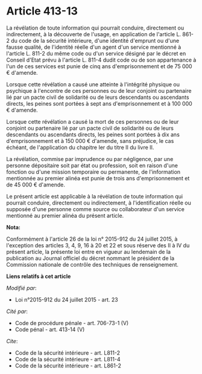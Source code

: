 # Article 413-13

La révélation de toute information qui pourrait conduire, directement ou indirectement, à la découverte de l'usage, en
application de l'article L. 861-2 du code de la sécurité intérieure, d'une identité d'emprunt ou d'une fausse qualité, de
l'identité réelle d'un agent d'un service mentionné à l'article L. 811-2 du même code ou d'un service désigné par le décret
en Conseil d'Etat prévu à l'article L. 811-4 dudit code ou de son appartenance à l'un de ces services est punie de cinq ans
d'emprisonnement et de 75 000 € d'amende. 

Lorsque cette révélation a causé une atteinte à l'intégrité physique ou psychique à l'encontre de ces personnes ou de leur
conjoint ou partenaire lié par un pacte civil de solidarité ou de leurs descendants ou ascendants directs, les peines sont
portées à sept ans d'emprisonnement et à 100 000 € d'amende. 

Lorsque cette révélation a causé la mort de ces personnes ou de leur conjoint ou partenaire lié par un pacte civil de
solidarité ou de leurs descendants ou ascendants directs, les peines sont portées à dix ans d'emprisonnement et à 150 000 €
d'amende, sans préjudice, le cas échéant, de l'application du chapitre Ier du titre II du livre II. 

La révélation, commise par imprudence ou par négligence, par une personne dépositaire soit par état ou profession, soit en
raison d'une fonction ou d'une mission temporaire ou permanente, de l'information mentionnée au premier alinéa est punie de
trois ans d'emprisonnement et de 45 000 € d'amende. 

Le présent article est applicable à la révélation de toute information qui pourrait conduire, directement ou indirectement, à
l'identification réelle ou supposée d'une personne comme source ou collaborateur d'un service mentionné au premier alinéa du
présent article.

**Nota:**

Conformément à l'article 26 de la loi n° 2015-912 du 24 juillet 2015, à l'exception des articles 3, 4, 9, 16 à 20 et 22 et
sous réserve des II à IV du présent article, la présente loi entre en vigueur au lendemain de la publication au Journal
officiel du décret nommant le président de la Commission nationale de contrôle des techniques de renseignement.

**Liens relatifs à cet article**

_Modifié par_:

  - Loi n°2015-912 du 24 juillet 2015 - art. 23

_Cité par_:

  - Code de procédure pénale - art. 706-73-1 (V)
  - Code pénal - art. 413-14 (V)

_Cite_:

  - Code de la sécurité intérieure - art. L811-2
  - Code de la sécurité intérieure - art. L811-4
  - Code de la sécurité intérieure - art. L861-2
